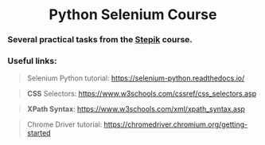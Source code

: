 
<h1 align="center">Python Selenium Course

### Several practical tasks from the [Stepik](https://stepik.org/course/575/syllabus) course.



### Useful links:

>Selenium Python tutorial: https://selenium-python.readthedocs.io/

>**CSS** Selectors: https://www.w3schools.com/cssref/css_selectors.asp

> **XPath Syntax**: https://www.w3schools.com/xml/xpath_syntax.asp

> Chrome Driver tutorial: https://chromedriver.chromium.org/getting-started
